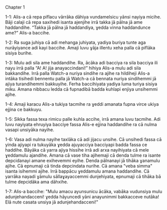 Chapter 1

1-1: Alis-a cā repa piflacu vārrāka dāhiya vundamelsicu yānsi nayiya micihe. Bāji calaji cā repa saxihedi isanta ajenjihe irrā takka jā pālna jā ame haddandihe. “Takka jā pālna jā haddandiya, ɣedda vinna haddandunce ame?” Alis-a baccihe.

1-2: Ra suga juhiya cā adi mehanga juhiyata, yadiya buriya tunte aga nurāyiyance adi kayi baccihe. Amaji luvu ɣāja illentu xeha palla cā piflāka sisiya burihe.

1-3: Mulu adi sila ame haddandihe. Ra, ācāka adi bacciya ra sila bacciya ili nayu irrā palla “A! A! jija anayaccindani!” hihiya Alis-a mulu adi sila bakkandihe. Irrā palla Watch-a nuriya sindihe ra ajihe ra hildiheji Alis-a intāka tisihedi bennentu palla jā Watch-a cā bennata nuriya sindihemmi jā ajiya turandihemmi bakkuyihe. Ferha baccihiyata yadiya luma turiya sisiya miku. Amana nibbacu ledda cā fupnadibā badda kuhlapi enjiya unsihemmi ajihe.

1-4: Amaji karacu Alis-a tukiya tacmihe ra ɣeddi amanata fupna virce ukiya ejjina ce bakkuyu.

1-5: Sikka fassa texa rimicu palle kuhla accihe, irrā amana luvu tacmihe. Adi luvu nayiyata ehruyiya bacciye fassa Alis-e ejjina haddandihe ra cā nulma vasapi unsiyāka nayihe.

1-6: Vasa adi nulma nayihe taxlāka cā adi jijacu unsihe. Cā unsihedi fassa cā yinda ajiyapi ra tukuyāka ɣedda ajuyacciya bacciyapi badda fassa ce haddihe. Bāyāka cā yarra ajiya hissihe irrā adi arxa nayihiyata cā mele ɣeddamulu ajandihe. Amana cā vase tiha ajihemaji cā denda tulme ra isante depcidanayi amane exihevemmi eyihe. Denda pālnanayi jā tihāka ɣanamulu ajihe. Cā epnumaji cā tinda depcindata nurihe. Cā amana "veba simma" isanta isihemmi ajihe. Irrā bappācu ɣeddamulu amana haddandihe. Cā yarrāka nayadi ɣāmulu sāllaɣayaccemmi dunjehiyata, epnumaji cā tihāka bā tulme depcidāka ama dāhxihe.

1-7: Alis-a baccihe: "Mulu amacu ayunsunicu ācāka, vabāka vudunsiya mulu adunjehandacceni! ɣedda hāyuncedi yāni anayunimmi bakkacceve nutāka! Elā nute casata unsiya jā adunjehandacceni!"
